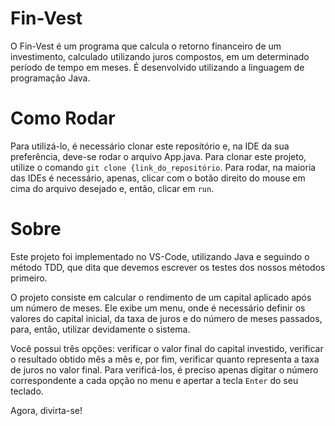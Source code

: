 # Fin-Vest
O Fin-Vest é um programa que calcula o retorno financeiro de um investimento, calculado utilizando juros compostos, em um determinado período de tempo em meses. É desenvolvido utilizando a linguagem de programação Java.


# Como Rodar
Para utilizá-lo, é necessário clonar este repositório e, na IDE da sua preferência, deve-se rodar o arquivo App.java. Para clonar este projeto, utilize o comando `git clone {link_do_repositório`. Para rodar, na maioria das IDEs é necessário, apenas, clicar com o botão direito do mouse em cima do arquivo desejado e, então, clicar em `run`.

# Sobre
Este projeto foi implementado no VS-Code, utilizando Java e seguindo o método TDD, que dita que devemos escrever os testes dos nossos métodos primeiro.

O projeto consiste em calcular o rendimento de um capital aplicado após um número de meses. Ele exibe um menu, onde é necessário definir os valores do capital inicial, da taxa de juros e do número de meses passados, para, então, utilizar devidamente o sistema.

Você possui três opções: verificar o valor final do capital investido, verificar o resultado obtido mês a mês e, por fim, verificar quanto representa a taxa de juros no valor final. Para verificá-los, é preciso apenas digitar o número correspondente a cada opção no menu e apertar a tecla `Enter` do seu teclado.

Agora, divirta-se!
